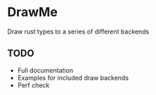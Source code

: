 # DrawMe

Draw rust types to a series of different backends


## TODO
- Full documentation
- Examples for included draw backends
- Perf check
